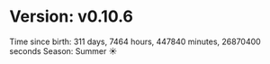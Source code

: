# Version: v0.10.6
Time since birth: 311 days, 7464 hours, 447840 minutes, 26870400 seconds
Season: Summer ☀️
